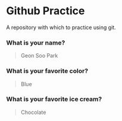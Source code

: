 # Github Practice
 
A repository with which to practice using git.

### What is your name?

> Geon Soo Park


### What is your favorite color?

> Blue

### What is your favorite ice cream?

> Chocolate
